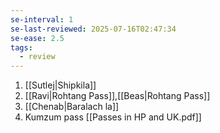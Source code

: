```yaml
---
se-interval: 1
se-last-reviewed: 2025-07-16T02:47:34
se-ease: 2.5
tags:
  - review
---
```

1. [[Sutlej|Shipkila]]
2. [[Ravi|Rohtang Pass]],[[Beas|Rohtang Pass]]
3. [[Chenab|Baralach la]]
4. Kumzum pass
[[Passes in HP and UK.pdf]]